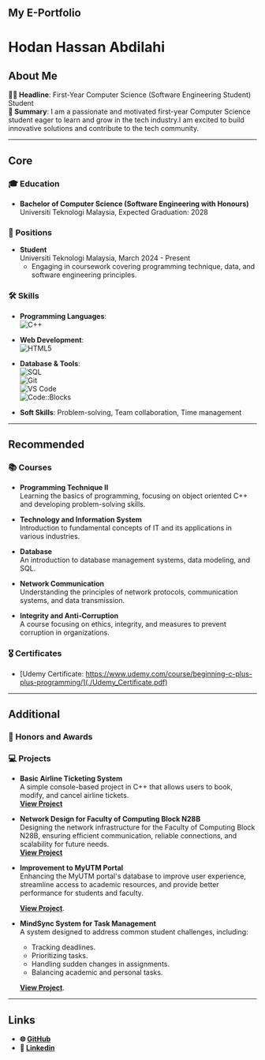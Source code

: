 ## My E-Portfolio
# Hodan Hassan Abdilahi



## About Me
**👨‍💻 Headline**: First-Year Computer Science (Software Engineering Student) Student  
**📖 Summary**:  I am a passionate and motivated first-year Computer Science student eager to learn and grow in the tech industry.I am excited to build innovative solutions and contribute to the tech community.

---

## Core

### 🎓 Education
- **Bachelor of Computer Science (Software Engineering with Honours)**  
  Universiti Teknologi Malaysia, Expected Graduation: 2028

### 💼 Positions
- **Student**  
   Universiti Teknologi Malaysia, March 2024 - Present  
  - Engaging in coursework covering programming technique, data, and software engineering principles.

### 🛠️ Skills
- **Programming Languages**:  
  ![C++](https://img.shields.io/badge/C++-00599C?style=flat-square&logo=c%2B%2B&logoColor=white)
- **Web Development**:  
  ![HTML5](https://img.shields.io/badge/HTML5-E34F26?style=flat-square&logo=html5&logoColor=white)

- **Database & Tools**:  
  ![SQL](https://img.shields.io/badge/SQL-4479A1?style=flat-square&logo=postgresql&logoColor=white)  
  ![Git](https://img.shields.io/badge/Git-F05032?style=flat-square&logo=git&logoColor=white)  
  ![VS Code](https://img.shields.io/badge/VS%20Code-007ACC?style=flat-square&logo=visual-studio-code&logoColor=white)  
  ![Code::Blocks](https://img.shields.io/badge/Code::Blocks-46B048?style=flat-square)

- **Soft Skills**: Problem-solving, Team collaboration, Time management

---

## Recommended

### 📚 Courses
- **Programming Technique II**  
  Learning the basics of programming, focusing on object oriented C++ and developing problem-solving skills.
  
- **Technology and Information System**  
  Introduction to fundamental concepts of IT and its applications in various industries.
- **Database**  
  An introduction to database management systems, data modeling, and SQL.

- **Network Communication**  
  Understanding the principles of network protocols, communication systems, and data transmission.

- **Integrity and Anti-Corruption**  
  A course focusing on ethics, integrity, and measures to prevent corruption in organizations.

### 🎖️ Certificates
- [Udemy Certificate: https://www.udemy.com/course/beginning-c-plus-plus-programming/](./Udemy_Certificate.pdf)

---

## Additional

### 🏅 Honors and Awards


### 💻 Projects
- **Basic Airline Ticketing System**  
  A simple console-based project in C++ that allows users to book, modify, and cancel airline tickets.  
  **[View Project](https://github.com/hodan2024/airline-ticketing-system)**
  
- **Network Design for Faculty of Computing Block N28B**  
  Designing the network infrastructure for the Faculty of Computing Block N28B, ensuring efficient communication, reliable connections, and scalability for future needs.  
  **[View Project](https://github.com/hodan2024/network-design)**
  
- **Improvement to MyUTM Portal**  
  Enhancing the MyUTM portal's database to improve user experience, streamline access to academic resources, and provide better performance for students and faculty.

    **[View Project](https://github.com/hodan2024/enhancementtoMyutmportal)**.


- **MindSync System for Task Management**  
  A system designed to address common student challenges, including:
  - Tracking deadlines.  
  - Prioritizing tasks.  
  - Handling sudden changes in assignments.  
  - Balancing academic and personal tasks.
 
    
   **[View Project](https://github.com/hodan2024/Designthinkinggroup4(1))**.
    

---

## Links

- **🌐 [GitHub](https://hodan2024.github.io/hodan2024/)**
- **🔗 [Linkedin](https://shorturl.at/LvWS2)**
